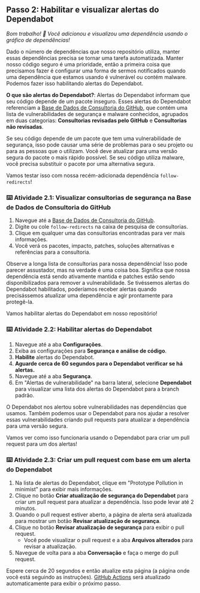 ## Passo 2: Habilitar e visualizar alertas do Dependabot

_Bom trabalho! :tada: Você adicionou e visualizou uma dependência usando o gráfico de dependências!_

Dado o número de dependências que nosso repositório utiliza, manter essas dependências precisa se tornar uma tarefa automatizada. Manter nosso código seguro é uma prioridade, então a primeira coisa que precisamos fazer é configurar uma forma de sermos notificados quando uma dependência que estamos usando é vulnerável ou contém malware. Podemos fazer isso habilitando alertas do Dependabot.

**O que são alertas do Dependabot?**: Alertas do Dependabot informam que seu código depende de um pacote inseguro. Esses alertas do Dependabot referenciam a [Base de Dados de Consultoria do GitHub](https://github.com/advisories), que contém uma lista de vulnerabilidades de segurança e malware conhecidos, agrupados em duas categorias: **Consultorias revisadas pelo GitHub** e **Consultorias não revisadas**.

Se seu código depende de um pacote que tem uma vulnerabilidade de segurança, isso pode causar uma série de problemas para o seu projeto ou para as pessoas que o utilizam. Você deve atualizar para uma versão segura do pacote o mais rápido possível. Se seu código utiliza malware, você precisa substituir o pacote por uma alternativa segura.

Vamos testar isso com nossa recém-adicionada dependência `follow-redirects`!

### :keyboard: Atividade 2.1: Visualizar consultorias de segurança na Base de Dados de Consultoria do GitHub

1. Navegue até a [Base de Dados de Consultoria do GitHub](https://github.com/advisories).
2. Digite ou cole `follow-redirects` na caixa de pesquisa de consultorias.
3. Clique em qualquer uma das consultorias encontradas para ver mais informações.
4. Você verá os pacotes, impacto, patches, soluções alternativas e referências para a consultoria.

Observe a longa lista de consultorias para nossa dependência! Isso pode parecer assustador, mas na verdade é uma coisa boa. Significa que nossa dependência está sendo ativamente mantida e patches estão sendo disponibilizados para remover a vulnerabilidade. Se tivéssemos alertas do Dependabot habilitados, poderíamos receber alertas quando precisássemos atualizar uma dependência e agir prontamente para protegê-la.

Vamos habilitar alertas do Dependabot em nosso repositório!

### :keyboard: Atividade 2.2: Habilitar alertas do Dependabot

1. Navegue até a aba **Configurações**.
2. Exiba as configurações para **Segurança e análise de código**.
3. **Habilite** alertas do Dependabot.
4. **Aguarde cerca de 60 segundos para o Dependabot verificar se há alertas.**
5. Navegue até a aba **Segurança**.
6. Em "Alertas de vulnerabilidade" na barra lateral, selecione **Dependabot** para visualizar uma lista dos alertas do Dependabot para a branch padrão.

O Dependabot nos alertou sobre vulnerabilidades nas dependências que usamos. Também podemos usar o Dependabot para nos ajudar a resolver essas vulnerabilidades criando pull requests para atualizar a dependência para uma versão segura.

Vamos ver como isso funcionaria usando o Dependabot para criar um pull request para um dos alertas!

### :keyboard: Atividade 2.3: Criar um pull request com base em um alerta do Dependabot

1. Na lista de alertas do Dependabot, clique em "Prototype Pollution in minimist" para exibir mais informações.
2. Clique no botão **Criar atualização de segurança do Dependabot** para criar um pull request para atualizar a dependência. Isso pode levar até 2 minutos.
3. Quando o pull request estiver aberto, a página de alerta será atualizada para mostrar um botão **Revisar atualização de segurança**.
4. Clique no botão **Revisar atualização de segurança** para exibir o pull request.
   - Você pode visualizar o pull request e a aba **Arquivos alterados** para revisar a atualização.
5. Navegue de volta para a aba **Conversação** e faça o merge do pull request.

Espere cerca de 20 segundos e então atualize esta página (a página onde você está seguindo as instruções). [GitHub Actions](https://docs.github.com/en/actions) será atualizado automaticamente para exibir o próximo passo.

